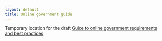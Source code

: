 ```yaml
---
layout: default
title: Online government guide
---
```


Temporary location for the draft [Guide to online government requirements and best practices](online-govt-guide.html)
